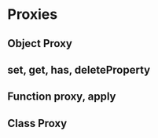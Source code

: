 # Proxies

## Object Proxy 

## set, get, has, deleteProperty

## Function proxy, apply

## Class Proxy
